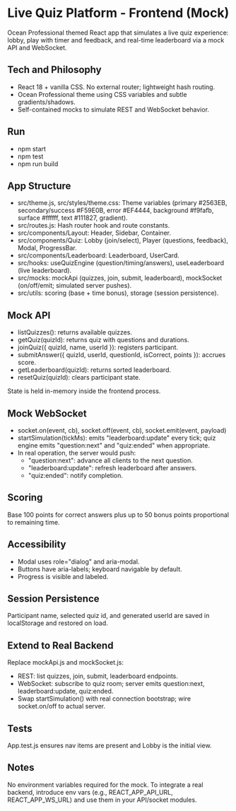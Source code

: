 # Live Quiz Platform - Frontend (Mock)

Ocean Professional themed React app that simulates a live quiz experience: lobby, play with timer and feedback, and real-time leaderboard via a mock API and WebSocket.

## Tech and Philosophy
- React 18 + vanilla CSS. No external router; lightweight hash routing.
- Ocean Professional theme using CSS variables and subtle gradients/shadows.
- Self-contained mocks to simulate REST and WebSocket behavior.

## Run
- npm start
- npm test
- npm run build

## App Structure
- src/theme.js, src/styles/theme.css: Theme variables (primary #2563EB, secondary/success #F59E0B, error #EF4444, background #f9fafb, surface #ffffff, text #111827, gradient).
- src/routes.js: Hash router hook and route constants.
- src/components/Layout: Header, Sidebar, Container.
- src/components/Quiz: Lobby (join/select), Player (questions, feedback), Modal, ProgressBar.
- src/components/Leaderboard: Leaderboard, UserCard.
- src/hooks: useQuizEngine (question/timing/answers), useLeaderboard (live leaderboard).
- src/mocks: mockApi (quizzes, join, submit, leaderboard), mockSocket (on/off/emit; simulated server pushes).
- src/utils: scoring (base + time bonus), storage (session persistence).

## Mock API
- listQuizzes(): returns available quizzes.
- getQuiz(quizId): returns quiz with questions and durations.
- joinQuiz({ quizId, name, userId }): registers participant.
- submitAnswer({ quizId, userId, questionId, isCorrect, points }): accrues score.
- getLeaderboard(quizId): returns sorted leaderboard.
- resetQuiz(quizId): clears participant state.

State is held in-memory inside the frontend process.

## Mock WebSocket
- socket.on(event, cb), socket.off(event, cb), socket.emit(event, payload)
- startSimulation(tickMs): emits "leaderboard:update" every tick; quiz engine emits "question:next" and "quiz:ended" when appropriate.
- In real operation, the server would push:
  - "question:next": advance all clients to the next question.
  - "leaderboard:update": refresh leaderboard after answers.
  - "quiz:ended": notify completion.

## Scoring
Base 100 points for correct answers plus up to 50 bonus points proportional to remaining time.

## Accessibility
- Modal uses role="dialog" and aria-modal.
- Buttons have aria-labels; keyboard navigable by default.
- Progress is visible and labeled.

## Session Persistence
Participant name, selected quiz id, and generated userId are saved in localStorage and restored on load.

## Extend to Real Backend
Replace mockApi.js and mockSocket.js:
- REST: list quizzes, join, submit, leaderboard endpoints.
- WebSocket: subscribe to quiz room; server emits question:next, leaderboard:update, quiz:ended.
- Swap startSimulation() with real connection bootstrap; wire socket.on/off to actual server.

## Tests
App.test.js ensures nav items are present and Lobby is the initial view.

## Notes
No environment variables required for the mock. To integrate a real backend, introduce env vars (e.g., REACT_APP_API_URL, REACT_APP_WS_URL) and use them in your API/socket modules.
